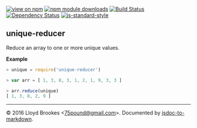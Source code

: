 [![view on npm](http://img.shields.io/npm/v/unique-reducer.svg)](https://www.npmjs.org/package/unique-reducer)
[![npm module downloads](http://img.shields.io/npm/dt/unique-reducer.svg)](https://www.npmjs.org/package/unique-reducer)
[![Build Status](https://travis-ci.org/75lb/unique-reducer.svg?branch=master)](https://travis-ci.org/75lb/unique-reducer)
[![Dependency Status](https://david-dm.org/75lb/unique-reducer.svg)](https://david-dm.org/75lb/unique-reducer)
[![js-standard-style](https://img.shields.io/badge/code%20style-standard-brightgreen.svg)](https://github.com/feross/standard)

<a name="module_unique-reducer"></a>
## unique-reducer
Reduce an array to one or more unique values.

**Example**  
```js
> unique = require('unique-reducer')

> var arr = [ 1, 3, 8, 3, 1, 2, 1, 9, 3, 3 ]

> arr.reduce(unique)
[ 1, 3, 8, 2, 9 ]
```

* * *

&copy; 2016 Lloyd Brookes \<75pound@gmail.com\>. Documented by [jsdoc-to-markdown](https://github.com/jsdoc2md/jsdoc-to-markdown).

